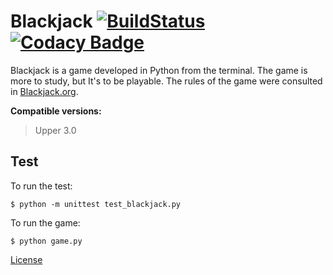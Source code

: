 Blackjack [![BuildStatus](https://travis-ci.org/Bhyan/blackjack.svg?branch=master)](https://travis-ci.org/Bhyan/blackjack) [![Codacy Badge](https://api.codacy.com/project/badge/Grade/63cea6dddf0249f299551f835935961a)](https://www.codacy.com/app/bhyanbrito-github/blackjack?utm_source=github.com&utm_medium=referral&utm_content=Bhyan/blackjack&utm_campaign=badger)
=========

Blackjack is a game developed in Python from the terminal. The game is more to study, but It's to be playable.
The rules of the game were consulted in [Blackjack.org](http://www.blackjack.org/blackjack-rules/).

**Compatible versions:**
  > Upper 3.0

Test
----

To run the test:
```
$ python -m unittest test_blackjack.py
```
To run the game:
```
$ python game.py
```

[License](https://github.com/Bhyan/blackjack/blob/master/LICENSE)
